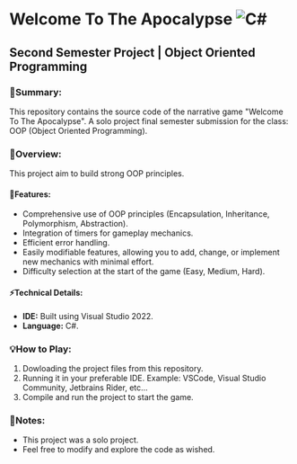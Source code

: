 # Welcome To The Apocalypse ![C#](https://img.shields.io/badge/Language-C%23-purple?logo=c-sharp&logoColor=white)
## Second Semester Project | Object Oriented Programming

### 🚀Summary:
This repository contains the source code of the narrative game "Welcome To The Apocalypse". A solo project final semester submission for the class: OOP (Object Oriented Programming).

### 📌Overview:
This project aim to build strong OOP principles. 

#### 🔧Features:
- Comprehensive use of OOP principles (Encapsulation, Inheritance, Polymorphism, Abstraction).
- Integration of timers for gameplay mechanics.
- Efficient error handling. 
- Easily modifiable features, allowing you to add, change, or implement new mechanics with minimal effort.
- Difficulty selection at the start of the game (Easy, Medium, Hard).
  
#### ⚡Technical Details:
- **IDE:** Built using Visual Studio 2022.
- **Language:** C#.

### 💡How to Play:
1. Dowloading the project files from this repository.
2. Running it in your preferable IDE. Example: VSCode, Visual Studio Community, Jetbrains Rider, etc... 
3. Compile and run the project to start the game.

### 📌Notes:
- This project was a solo project.
- Feel free to modify and explore the code as wished. 
